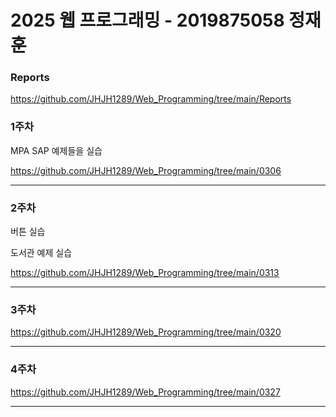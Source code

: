 # 2025 웹 프로그래밍 - 2019875058 정재훈

### Reports

<https://github.com/JHJH1289/Web_Programming/tree/main/Reports>

### 1주차

MPA SAP 예제들을 실습

<https://github.com/JHJH1289/Web_Programming/tree/main/0306>

---

### 2주차

버튼 실습

도서관 예제 실습

<https://github.com/JHJH1289/Web_Programming/tree/main/0313>

---

### 3주차

<https://github.com/JHJH1289/Web_Programming/tree/main/0320>

---

### 4주차

<https://github.com/JHJH1289/Web_Programming/tree/main/0327>

---
